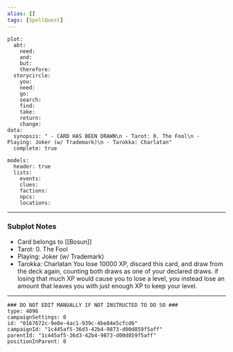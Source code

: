 ```yaml
---
alias: []
tags: [SpellQuest]
---
```

```RpgManagerData
plot: 
  abt: 
    need: 
    and: 
    but: 
    therefore: 
  storycircle: 
    you: 
    need: 
    go: 
    search: 
    find: 
    take: 
    return: 
    change: 
data: 
  synopsis: " - CARD HAS BEEN DRAWN\n - Tarot: 0. The Fool\n - Playing: Joker (w/ Trademark)\n - Tarokka: Charlatan"
  complete: true
```
```RpgManager
models: 
  header: true
  lists: 
    events: 
    clues: 
    factions: 
    npcs: 
    locations: 
```
---
### Subplot Notes
 - Card belongs to [[Bosun]]
 - Tarot: 0. The Fool
 - Playing: Joker (w/ Trademark)
 - Tarokka: Charlatan
You lose 10000 XP, discard this card, and draw from the deck again, counting both draws as one of your declared draws. if losing that much XP would cause you to lose a level, you instead lose an amount that leaves you with just enough XP to keep your level.

---
```RpgManagerID
### DO NOT EDIT MANUALLY IF NOT INSTRUCTED TO DO SO ###
type: 4096
campaignSettings: 0
id: "0167672c-9e0e-4ac1-939c-4be84e5cfcd6"
campaignId: "1c445af5-36d3-42b4-9873-d00d859f5aff"
parentId: "1c445af5-36d3-42b4-9873-d00d859f5aff"
positionInParent: 0
```
